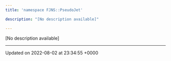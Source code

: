 ```yaml
---
title: 'namespace FJNS::PseudoJet'

description: "[No description available]"

---
```







[No description available]






-------------------------------

Updated on 2022-08-02 at 23:34:55 +0000